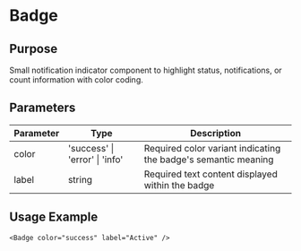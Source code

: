 # Badge

## Purpose

Small notification indicator component to highlight status, notifications, or count information with color coding.

## Parameters

| Parameter | Type                           | Description                                                    |
| --------- | ------------------------------ | -------------------------------------------------------------- |
| color     | 'success' \| 'error' \| 'info' | Required color variant indicating the badge's semantic meaning |
| label     | string                         | Required text content displayed within the badge               |

## Usage Example

```tsx
<Badge color="success" label="Active" />
```

